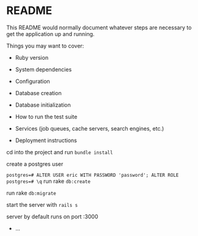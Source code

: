 # README

This README would normally document whatever steps are necessary to get the
application up and running.

Things you may want to cover:

* Ruby version

* System dependencies

* Configuration

* Database creation

* Database initialization

* How to run the test suite

* Services (job queues, cache servers, search engines, etc.)

* Deployment instructions

cd into the project and run `bundle install`

create a postgres user

`
postgres=# ALTER USER eric WITH PASSWORD 'password';
ALTER ROLE
postgres=# \q
`
run rake `db:create`

run rake `db:migrate`

start the server with `rails s` 

server by default runs on port :3000

* ...
